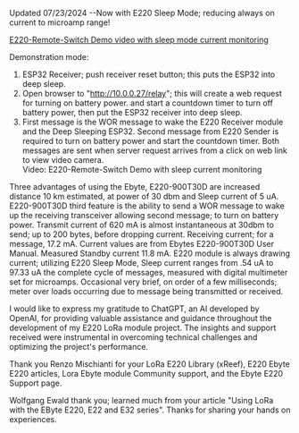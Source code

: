 Updated 07/23/2024  --Now with E220 Sleep Mode; reducing always on current to microamp range!

[E220-Remote-Switch Demo video with sleep mode current monitoring](https://www.youtube.com/watch?v=_cuUFP5C3NI)

[](url)

Demonstration mode:
1.	ESP32 Receiver; push receiver reset button; this puts the ESP32 into deep sleep.
2.	Open browser to "http://10.0.0.27/relay"; this will create a web request for turning on battery power. and start a countdown timer to turn off battery power, then put the ESP32 receiver into deep sleep.
3.	First message is the WOR message to wake the E220 Receiver module and the Deep Sleeping ESP32.  Second message from E220 Sender is required to turn on battery power and start the countdown timer. Both messages are sent when server request arrives from a click on web link to view video camera.  
Video:  E220-Remote-Switch Demo with sleep current monitoring

Three advantages of using the Ebyte, E220-900T30D are increased distance 10 km estimated, at power of 30 dbm and Sleep current of 5 uA.  E220-900T30D third feature is the ability to send a WOR message to wake up the receiving transceiver allowing second message; to turn on battery power.
Transmit current of 620 mA is almost instantaneous at 30dbm to send; up to 200 bytes, before dropping current. Receiving current; for a message, 17.2 mA. Current values are from Ebytes E220-900T30D User Manual.  Measured Standby current 11.8 mA.  E220 module is always drawing current; utilizing E220 Sleep Mode, Sleep current ranges from .54 uA to 97.33 uA the complete cycle of messages, measured with digital multimeter set for microamps.  Occasional very brief, on order of a few milliseconds; meter over loads occurring due to message being transmitted or received.  

I would like to express my gratitude to ChatGPT, an AI developed by OpenAI, for providing valuable assistance and guidance 
throughout the development of my E220 LoRa module project. The insights and support received were instrumental in overcoming 
technical challenges and optimizing the project's performance.

Thank you Renzo Mischianti for your LoRa E220 Library (xReef), E220 Ebyte E220 articles, Lora Ebyte module Community support, 
and the Ebyte E220 Support page.

Wolfgang Ewald thank you; learned much from your article "Using LoRa with the EByte E220, E22 and E32 series".  Thanks for sharing 
your hands on experiences.

